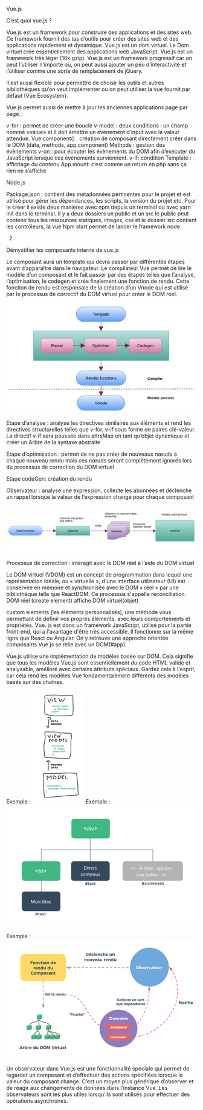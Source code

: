 Vue.js

C’est quoi vue.js ?

Vue.js est un framework pour construire des applications et des sites web. Ce framework fournit des tas d’outils pour créer des sites web et des applications rapidement et dynamique. Vue.js est un dom virtuel. Le Dom virtuel crée essentiellement des applications web JavaScript. Vue.js est un framework très léger (10k gzip). Vue.js est un framework progressif car on peut l’utiliser n’importe où, on peut aussi ajouter un peu d’interactivité et l’utiliser comme une sorte de remplacement de jQuery.

Il est aussi flexible pour permettre de choisir les outils et autres bibliothèques qu’on veut implémenter ou on peut utiliser la vue fournit par défaut (Vue Ecosystem). 

Vue.js permet aussi de mettre à jour les anciennes applications page par page. 

v-for : permet de créer une boucle
v-model : deux conditions : un champ nommé «value» et il doit émettre un événement d’input avec la valeur attendue.
Vue.component() : création de composant directement créer dans le DOM (data, methods, app.component)
Methods : gestion des évènements 
v-on : pour écouter les évènements du DOM afin d’exécuter du JavaScript lorsque ces évènements surviennent.
v-if: condition 
Template : affichage du contenu
App.mount: c’est comme un return en php sans ça rien ne s’affiche

Node.js

Package.json : contient des métadonnées pertinentes pour le projet et est utilisé pour gérer les dépendances, les scripts, la version du projet etc. Pour le créer il existe deux manières avec npm depuis un terminal ou avec yarn init dans le terminal.
Il y a deux dossiers un public et un src le public peut contenir tous les ressources statiques, images, css et le dossier src contient les contrôleurs, la vue
Npm start permet de lancer le framework node


 2.
Démystifier les composants interne de vue.js

Le composant aura un template qui devra passer par différentes étapes avant d’apparaître dans le navigateur.
Le compilateur Vue permet de lire le modèle d’un composant et le fait passer par des étapes telles que l’analyse, l’optimisation, le codegen et crée finalement une fonction de rendu. Cette fonction de rendu est responsale de la création d’un Vnode qui est utilisé par le processus de correctif du DOM virtuel pour créer le DOM réel.
 
![vue](img/image1.png)

Etape d’analyse : analyse les directives similaires aux éléments et rend les directives structurelles telles que v-for, v-if sous forme de paires clé-valeur. La directif v-if sera poussée dans attrsMap en tant qu’objet dynamique et créer un Arbre de la syntaxe abstraite

Etape d’optimisation : permet de ne pas créer de nouveaux nœuds à chaque nouveau rendu mais ces nœuds seront complètement ignorés lors du processus de correction du DOM virtuel

Etape codeGen: création du rendu 

Observateur : analyse une expression, collecte les abonnées et déclenche un rappel lorsque la valeur de l’expression change pour chaque composant

![observateur](img/image2.png) 

Processus de correction : interagit avec le DOM réel à l’aide du DOM virtuel 

Le DOM virtuel (VDOM) est un concept de programmation dans lequel une représentation idéale, ou « virtuelle », d'une interface utilisateur (UI) est conservée en mémoire et synchronisée avec le DOM « réel » par une bibliothèque telle que ReactDOM. Ce processus s'appelle réconciliation.
DOM réel (create element) affiche
DOM virtuel(objet)

custom elements (les éléments personnalisés), une méthode vous permettant de définir vos propres éléments, avec leurs comportements et propriétés.
Vue. js est donc un framework JavaScript, utilisé pour la partie front-end, qui a l'avantage d'être très accessible. Il fonctionne sur la même ligne que React ou Angular. On y retrouve une approche orientée composants
Vue.js se relie avec un DOM(#app).

Vue.js utilise une implémentation de modèles basée sur DOM. Cela signifie que tous les modèles Vue.js sont essentiellement du code HTML valide et analysable, amélioré avec certains attributs spéciaux. Gardez cela à l'esprit, car cela rend les modèles Vue fondamentalement différents des modèles basés sur des chaînes.

Exemple :  ![view](img/image3.png)
Exemple :  ![dom](img/image4.png)

Exemple :  ![fonctionnement](img/Image5.png)
 
Un observateur dans Vue.js est une fonctionnalité spéciale qui permet de regarder un composant et d’effectuer des actions spécifiées lorsque la valeur du composant change. C’est un moyen plus générique d’observer et de réagir aux changements de données dans l’instance Vue. Les observateurs sont les plus utiles lorsqu’ils sont utilisés pour effectuer des opérations asynchrones.
